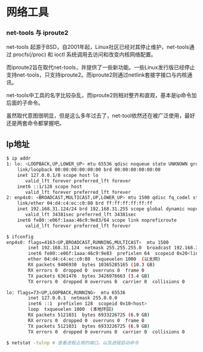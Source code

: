# 网络工具

### net-tools 与 iproute2

net-tools 起源于BSD，自2001年起，Linux社区已经对其停止维护，net-tools通过 procfs(/proc) 和 ioctl 系统调用去访问和改变内核网络配置。

而iproute2旨在取代net-tools，并提供了一些新功能。一些Linux发行版已经停止支持net-tools，只支持iproute2。而iproute2则通过netlink套接字接口与内核通讯。

net-tools中工具的名字比较杂乱，而iproute2则相对整齐和直观，基本是ip命令加后面的子命令。

虽然取代意图很明显，但是这么多年过去了，net-tool依然还在被广泛使用，最好还是两套命令都掌握吧。

## Ip地址

```bash
$ ip addr          
1: lo: <LOOPBACK,UP,LOWER_UP> mtu 65536 qdisc noqueue state UNKNOWN group default qlen 1000
    link/loopback 00:00:00:00:00:00 brd 00:00:00:00:00:00
    inet 127.0.0.1/8 scope host lo
       valid_lft forever preferred_lft forever
    inet6 ::1/128 scope host 
       valid_lft forever preferred_lft forever
2: enp4s0: <BROADCAST,MULTICAST,UP,LOWER_UP> mtu 1500 qdisc fq_codel state UP group default qlen 1000
    link/ether 04:d4:c4:ec:c0:80 brd ff:ff:ff:ff:ff:ff
    inet 192.168.31.124/24 brd 192.168.31.255 scope global dynamic noprefixroute enp4s0
       valid_lft 34381sec preferred_lft 34381sec
    inet6 fe80::e06f:1aaa:46c9:9e83/64 scope link noprefixroute 
       valid_lft forever preferred_lft forever
```



```bash
$ ifconfig 
enp4s0: flags=4163<UP,BROADCAST,RUNNING,MULTICAST>  mtu 1500
        inet 192.168.31.124  netmask 255.255.255.0  broadcast 192.168.31.255
        inet6 fe80::e06f:1aaa:46c9:9e83  prefixlen 64  scopeid 0x20<link>
        ether 04:d4:c4:ec:c0:80  txqueuelen 1000  (以太网)
        RX packets 9406930  bytes 10365285165 (10.3 GB)
        RX errors 0  dropped 0  overruns 0  frame 0
        TX packets 6361476  bytes 3426976663 (3.4 GB)
        TX errors 0  dropped 0 overruns 0  carrier 0  collisions 0

lo: flags=73<UP,LOOPBACK,RUNNING>  mtu 65536
        inet 127.0.0.1  netmask 255.0.0.0
        inet6 ::1  prefixlen 128  scopeid 0x10<host>
        loop  txqueuelen 1000  (本地环回)
        RX packets 5121031  bytes 6933226725 (6.9 GB)
        RX errors 0  dropped 0  overruns 0  frame 0
        TX packets 5121031  bytes 6933226725 (6.9 GB)
        TX errors 0  dropped 0 overruns 0  carrier 0  collisions 0
```



```bash
$ netstat -tulnp # 查看进程占用的端口，以及进程启动命令
```

